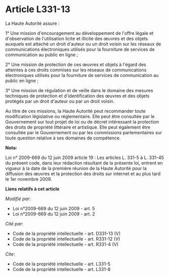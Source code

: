 # Article L331-13

La Haute Autorité assure : 

1° Une mission d'encouragement au développement de l'offre légale et d'observation de l'utilisation licite et illicite des
œuvres et des objets auxquels est attaché un droit d'auteur ou un droit voisin sur les réseaux de communications
électroniques utilisés pour la fourniture de services de communication au public en ligne ; 

2° Une mission de protection de ces œuvres et objets à l'égard des atteintes à ces droits commises sur les réseaux de
communications électroniques utilisés pour la fourniture de services de communication au public en ligne ; 

3° Une mission de régulation et de veille dans le domaine des mesures techniques de protection et d'identification des œuvres
et des objets protégés par un droit d'auteur ou par un droit voisin. 

Au titre de ces missions, la Haute Autorité peut recommander toute modification législative ou réglementaire. Elle peut être
consultée par le Gouvernement sur tout projet de loi ou de décret intéressant la protection des droits de propriété
littéraire et artistique. Elle peut également être consultée par le Gouvernement ou par les commissions parlementaires sur
toute question relative à ses domaines de compétence.

**Nota:**

Loi n° 2009-669 du 12 juin 2009 article 19 : Les articles L. 331-5 à L. 331-45 du présent code, dans leur rédaction résultant
de la présente loi, entrent en vigueur à la date de la première réunion de la Haute Autorité pour la diffusion des œuvres et
la protection des droits sur internet et au plus tard le 1er novembre 2009.

**Liens relatifs à cet article**

_Modifié par_:

  - Loi n°2009-669 du 12 juin 2009 - art. 5
  - Loi n°2009-669 du 12 juin 2009 - art. 2

_Cité par_:

  - Code de la propriété intellectuelle - art. D331-13 (V)
  - Code de la propriété intellectuelle - art. R331-12 (V)
  - Code de la propriété intellectuelle - art. R331-4 (V)

_Cite_:

  - Code de la propriété intellectuelle - art. L331-5
  - Code de la propriété intellectuelle - art. L331-8
